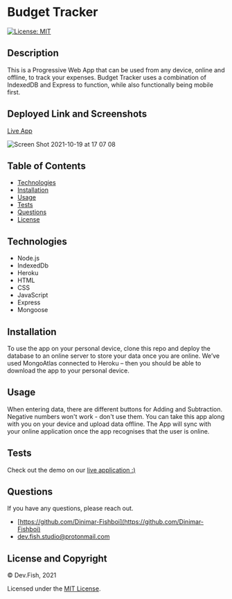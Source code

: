 # Budget Tracker

[![License: MIT](https://img.shields.io/badge/License-MIT-yellow.svg)](https://opensource.org/licenses/MIT)

## Description

This is a Progressive Web App that can be used from any device, online and offline, to track your expenses. Budget Tracker uses a combination of IndexedDB and Express to function, while also functionally being mobile first. 

## Deployed Link and Screenshots
[Live App](https://boiling-brook-13121.herokuapp.com)

![Screen Shot 2021-10-19 at 17 07 08](https://user-images.githubusercontent.com/83541287/137861092-9844658c-50db-41d5-a138-7aefe66a5b99.png)

## Table of Contents 
- [Technologies](#technologies)
- [Installation](#installation)
- [Usage](#usage)
- [Tests](#tests)
- [Questions](#questions)
- [License](#license-and-copyright)

## Technologies
- Node.js
- IndexedDb
- Heroku
- HTML
- CSS
- JavaScript
- Express
- Mongoose

## Installation

To use the app on your personal device, clone this repo and deploy the database to an online server to store your data once you are online. We’ve used MongoAtlas connected to Heroku – then you should be able to download the app to your personal device.

## Usage

When entering data, there are different buttons for Adding and Subtraction. Negative numbers won't work - don't use them.
You can take this app along with you on your device and upload data offline. The App will sync with your online application once the app recognises that the user is online.

## Tests

Check out the demo on our [live application :)](https://boiling-brook-13121.herokuapp.com)

## Questions

If you have any questions, please reach out.

- [https://github.com/Dinimar-Fishboi](https://github.com/Dinimar-Fishboi)
- [dev.fish.studio@protonmail.com ](#dev.fish.studio@protonmail.com )

## License and Copyright

 © Dev.Fish, 2021

Licensed under the [MIT License](LICENSE).

